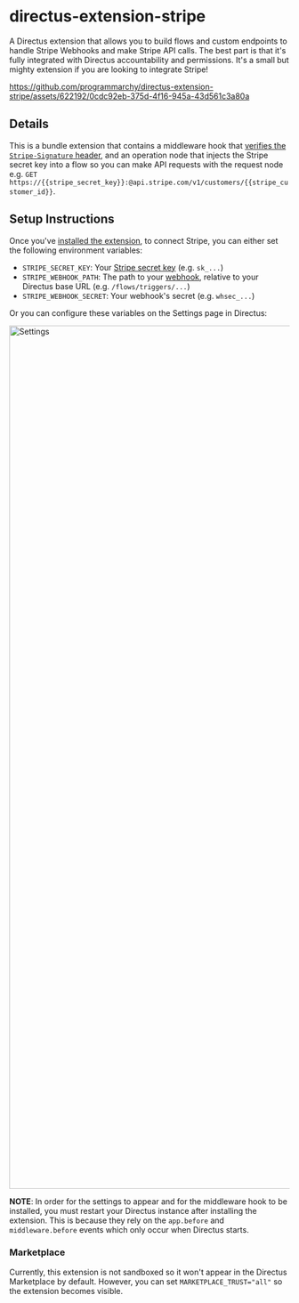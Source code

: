 # directus-extension-stripe

A Directus extension that allows you to build flows and custom endpoints to handle Stripe Webhooks and make Stripe API calls. The best part is that it's fully integrated with Directus accountability and permissions. It's a small but mighty extension if you are looking to integrate Stripe! 

https://github.com/programmarchy/directus-extension-stripe/assets/622192/0cdc92eb-375d-4f16-945a-43d561c3a80a

## Details

This is a bundle extension that contains a middleware hook that [verifies the `Stripe-Signature` header](https://docs.stripe.com/webhooks#verify-webhook-signatures-with-official-libraries), and an operation node that injects the Stripe secret key into a flow so you can make API requests with the request node e.g. `GET https://{{stripe_secret_key}}:@api.stripe.com/v1/customers/{{stripe_customer_id}}`.

## Setup Instructions

Once you've [installed the extension](https://docs.directus.io/extensions/installing-extensions.html), to connect Stripe, you can either set the following environment variables:

- `STRIPE_SECRET_KEY`: Your [Stripe secret key](https://dashboard.stripe.com/apikeys) (e.g. `sk_...`)
- `STRIPE_WEBHOOK_PATH`: The path to your [webhook](https://dashboard.stripe.com/webhooks), relative to your Directus base URL (e.g. `/flows/triggers/...`)
- `STRIPE_WEBHOOK_SECRET`: Your webhook's secret (e.g. `whsec_...`)

Or you can configure these variables on the Settings page in Directus:

<img width="1552" alt="Settings" src="https://github.com/programmarchy/directus-extension-stripe/assets/622192/985960ef-cb10-4763-aa67-e946df38a006">

**NOTE**: In order for the settings to appear and for the middleware hook to be installed, you must restart your Directus instance after installing the extension. This is because they rely on the `app.before` and `middleware.before` events which only occur when Directus starts.

### Marketplace

Currently, this extension is not sandboxed so it won't appear in the Directus Marketplace by default. However, you can set `MARKETPLACE_TRUST="all"` so the extension becomes visible.
